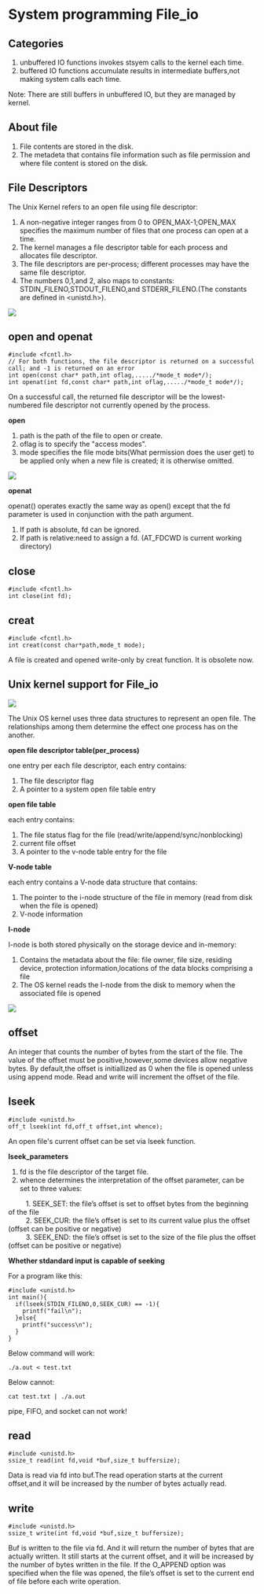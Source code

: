 # System programming File_io

## Categories

1. unbuffered IO  functions invokes stsyem calls to the kernel each time.
2. buffered IO  functions accumulate results in intermediate buffers,not making system calls each time.

Note: There are still buffers in unbuffered IO, but they are managed by kernel.

## About file

1. File contents are stored in the disk.
2. The metadeta that contains file information such as file permission and where file content is stored on the disk.

## File Descriptors

The Unix Kernel refers to an open file using file descriptor:

1. A non-negative integer ranges from 0 to OPEN_MAX-1;OPEN_MAX specifies the maximum number of files that one process can open at a time.
2. The kernel manages a file descriptor table for each process and allocates file descriptor.
3. The file descriptors are per-process; different processes may have the same file descriptor.
4. The numbers 0,1,and 2, also maps to constants: STDIN_FILENO,STDOUT_FILENO,and STDERR_FILENO.(The constants are defined in <unistd.h>).

<img src = "https://github.com/eric2003-tj/sp/blob/main/file%20descriptor.png" />

## open and openat

```
#include <fcntl.h>
// For both functions, the file descriptor is returned on a successful call; and -1 is returned on an error
int open(const char* path,int oflag,...../*mode_t mode*/);
int openat(int fd,const char* path,int oflag,...../*mode_t mode*/);
```
On a successful call, the returned file descriptor will be the lowest-numbered file descriptor not currently opened by the process.

**open**

1. path is the path of the file to open or create.
2. oflag is to specify the "access modes".
3. mode specifies the file mode bits(What permission does the user get) to be applied only when a new file is created; it is otherwise omitted.
<img src = "https://github.com/eric2003-tj/sp/blob/main/mode.png" />

**openat**

openat() operates exactly the same way as open() except that the fd parameter is used in conjunction with the path argument.  
1. If path is absolute, fd can be ignored.
2. If path is relative:need to assign a fd. (AT_FDCWD is current working directory)

## close

```
#include <fcntl.h>
int close(int fd);
```
## creat

```
#include <fcntl.h>
int creat(const char*path,mode_t mode);
```
A file is created and opened write-only by creat function. It is obsolete now.

## Unix kernel support for File_io
<img src = "https://github.com/eric2003-tj/sp/blob/main/kernel_support.png" />

The Unix OS kernel uses three data structures to represent an open file. The relationships among them determine the effect one process has on the another.

**open file descriptor table(per_process)**

one entry per each file descriptor, each entry contains:

1. The file descriptor flag
2. A pointer to a system open file table entry

**open file table**

each entry contains:

1. The file status flag for the file (read/write/append/sync/nonblocking)
2. current file offset
3. A pointer to the v-node table entry for the file

**V-node table**

each entry contains a V-node data structure that contains:

1. The pointer to the i-node structure of the file in memory (read from disk when the file is opened)
2. V-node information

**I-node**

I-node is both stored physically on the storage device and in-memory:

1. Contains the metadata about the file: file owner, file size, residing device, protection information,locations of the data blocks comprising a file
2. The OS kernel reads the I-node from the disk to memory when the associated file is opened

<img src = "https://github.com/eric2003-tj/sp/blob/main/node.png" />

## offset

An integer that counts the number of bytes from the start of the file. The value of the offset must be positive,however,some devices allow negative bytes.  By default,the offset is initiallized as 0 when the file is opened unless using append mode.  Read and write will increment the offset of the file.

## lseek

```
#include <unistd.h>
off_t lseek(int fd,off_t offset,int whence);
```

An open file's current offset can be set via lseek function.

**lseek_parameters**

1. fd is the file descriptor of the target file.
2. whence determines the interpretation of the offset parameter, can be set to three values:

$\qquad$ 1. SEEK_SET: the file’s offset is set to offset bytes from the beginning of the file  
$\qquad$ 2. SEEK_CUR: the file’s offset is set to its current value plus the offset (offset can be positive or negative)  
$\qquad$ 3. SEEK_END: the file’s offset is set to the size of the file plus the offset (offset can be positive or negative)

**Whether stdandard input is capable of seeking**

For a program like this: 

```
#include <unistd.h>
int main(){
  if(lseek(STDIN_FILENO,0,SEEK_CUR) == -1){
    printf("fail\n");
  }else{
    printf("success\n");
  }
}
```

Below command will work:

```
./a.out < test.txt
```

Below cannot:

```
cat test.txt | ./a.out
```

pipe, FIFO, and socket can not work!


## read

```
#include <unistd.h>
ssize_t read(int fd,void *buf,size_t buffersize);
```

Data is read via fd into buf.The read operation starts at the current offset,and it will be increased by the number of bytes actually read.

## write

```
#include <unistd.h>
ssize_t write(int fd,void *buf,size_t buffersize);
```

Buf is written to the file via fd. And it will return the number of bytes that are actually written. It still starts at the current offset, and it will be increased by the number of bytes written in the file.  If the O_APPEND option was specified when the file was opened, the file’s offset is set to the current end of file before each write operation.

